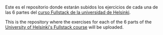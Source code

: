 Este es el repositorio donde estarán subidos los ejercicios de cada una de las 6 partes del [curso Fullstack de la universidad de Helsinki](https://fullstackopen.com/es/).

This is the repository where the exercises for each of the 6 parts of the [University of Helsinki's Fullstack course](https://fullstackopen.com/es/) will be uploaded.
